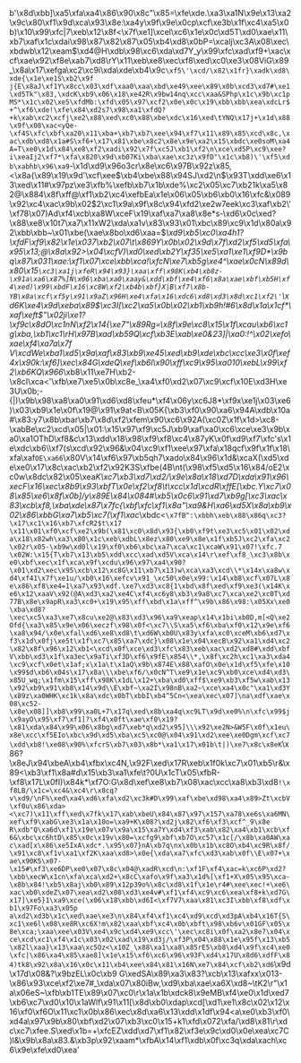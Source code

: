 b'\x8d\xbb]\xa5\xfa\xa4\x86\x90\x8c"\x85=\xfe\xde.\xa3\xa1N\x9e\x13\xa2\x9c\x80\xf1\x9d\xca\x93\x8e:\xa4y\x9f\x9e\x0cp\xcf\xe3b\x1f\xc4\xa5\x0b)\x10\x99\xfc|7\xeb\x12\x8f<\x7f\xe1]\xcel\xc6\x1e\x0c\xd5T\xd0\xae\x11\xb7\xaf\x1c\xdai\x98\x87\x82\x87\x05\xb4\xd8\x0bP=\xcalj\xc3A\x08\xec\xbdwb\x12\xeam$\xd4@H\xdb\x98\xc6\xda\xd7Y_y\x99\xfc\xad\xf9+\xac\xcf\xae\x92\xf8e\xab7\xd8\rY\x11\xeb\xe8\xec\xf8\xed\xc0\xe3\x08ViG\x89_\x8a\x17\xefga\xc2\xc9i\xda\xde\xb4\x9c`\xf5\'\xcd/\x82\x1fr}\xadk\xd8\xde{\x1e\xe1S\xb2\x9f j{E\x8aJ\xf1Y\x8cc\x03\xdf\xaa0\xaa\xbd\xe49\xee\x89\x0b\xcd3\xd7#\xe1\xd5Tk"\x83,\xdcK\xb9\x06\x18\xe42R\x9bw14nq\xcc\xaa&SPhp\x1c\x9b\xc1pMS*\x1c\x02\xe5\xfdMb:\xfd\x05\x97\xcf2\x0e\x0c\x19\xbb\xbb\xea\xdcLr$+^\xf6\xde!\xfe\x84\xd2s7\x98\xa1\xfdQ?+k\xab\xc2\xcfj\xe2\x88\xed\xc0\x88\xbe\xdc\x16\xed\tYNQ\x17j+\x1d\x88\x9f\x08\xac<yQe-\xf4S\xfc\xbf\xa20\x11\xba+\xb7\xb7\xee\x94\xf7\x11\x89\x85\xcd\x8c,\xac\xdb\xd8\x1a#S\xf6+\x17\x81\xbe\x8c2\x8e\x9e\xa2\x15\xbdc\xe0soM\xa4A=T\xe0\x1d\x84\xe8\xf2\xadi\x92\x7f\xc5J\xb1\xf2\n\xce\xd5P\xc9\xee?i\xeaIj2\xf7*\xfa\x820\x9d\xb07Ki\xba\xae\xc3z\x9fD"\x1c\xb8)\'\xf5\xdb\xabhb\x96\xa9`-\x1d\xd9\x96o3cr\x8e\xc6\x97B\x92z\x85,<\x8a{\x89\x19\x9d\'\xcf\xee$\xb4\xbe\x88\x94SJ\xd2\n$\x93T\xdd\xe6\x13\xed\x11#\x97pz\xe3\xfb%\xefb\xb7\x1b\xde%\xc2\x05\xc7\xb21k\xa5\x82@\x884\x8f\xff@\xf1\xb2\xc4\xefbEa\x1e\x06\x05\xb6\xb0\x16\xfc&\x089\x92\xc4\xac\x9b\x02$2\xc1\x9a\x9f\x8c\x94\xfd2\xe2w7eek\xc3\xaf\xb2\'\xf78\x07)Ad\xf4\xcb\xa8W\xceF\x19\xaf\xa7\xa8\x8e*s-\xd6\x0c\xed?\x88\xe8\x10t7\xa7\x11xW2\xda\xa1v\x83\x93\x01\xbc\x89\xc9\x1d\x80a\x92\xbb\xbb~\x01\xbe(\xae\x8bo\xd6\xaa=$_\xd9\xb5\xc0\xa4h1?\xfdF\xf9\x82\x1e\x037\xb2\x07\t\x869Y\x0b\x02\x9d\x7f\xd2\xf5\xd5\xfa\x95\x13;@\x8a\x92>\x04\xcfV)\xd0\xed\xb2Y\xf35\xe5\xa1\xe1\xf9D*\x9bq\x87\x031\xae:\xf1\x07\xce\xbb\xca!\xfcN\xe7\xb5g\xe4^\xae\x0cN\x89d\x80\x15`\xc3\xa1j\xfeR\x94\x93}\xaa\xff\x98K\xb4\xb8z-\x91a\xa6\x87%]N\x06\xba\xa0\xaay&\xdd\xbf\xe4\xf6\x8a\xae\xbf\xb5H\xf4\xed)\x99\xbdF\x16\xc8W\xf2\xb4b\xbf}X|B\xf7\x8b-YB\x8a\xcf\xf5y\x91\x9aZ\x96H\xe4\xfa\x16\xdc6\xd8\xd3\x8d\xc1\xf2\'`\xd6K\xe4\x9d\xeba\x89$\xc3I[\xc2\xa5\x0b\x02\xb1\xb9h!#6\x8d\x1a\x1cf*\xaf\xeft$"\x02ji\xe1?\xf9c\x8dO\xc1nN\xf2\x14{\xe7"\x89Rg=\x8f\x9e\xc8\x15\x1f\xcau\xb6\xc1g\xba,\xb1\xc1\rH\x97B\xad\xb59Q\xcf\xb3E\xab\xe0&23]|\xa0:!^\x02\xefo\xae\xf4\xa7a\x7f V\xcdWe\xba1\xd5\x9a\xaf\x83\xb9\xe45\xed\xb9\xde\xbc\xcc\xe3\x0f\xef4x\x90k:\xf6]\xec\x84G\xdeQ\xef\xb6l\x90\xff\xc9\x95\xa010\xebL\x99\xf2\xb6KQ\x966_\xb8\x11\xe7H\xb2-\x8cI\xca<\'\xfb\xe7\xe5\x0b\xc8e_\xa4\xf0\xd2\x07\xc9\xcf\x10E\xd3H\xe3U\x0b;-{|)\x9b\x98\xa8\xa0\x91\xd6\xd8\xfeu*\xf4\x06y\xc6J8*\xf9x\xe1j\x03\xe6)\x03\xb9\x1e\x0f\x19@\x91\x9at<B\x05K{\xb3\xf0\x90\xa6\x94A\xdb\x10a#\x83:y7\x8b\xbar\xb7\x8d\xf2\xfem\x90\xc6\x92A(\xc0Z\x1f\x1d>\xc8-\xabBe\xc2\xcd\x05|\x01:\x15\x97\xf9\xc5J\xb9\xaf\xa0\xc6\xce\xe3\x9b\xa0\xa1OThD\xf8&c\x13\xdd\x18\x98\xf9\xf8\xc4\x87yK\x0f\xd9\xf7\xfc\'s\x1e\xdc\xb6\\\xf7(s\xcd\x92\x96&\x04\xc9\xf1\xee\x97\xfa\x18qcf\x9f\x1f\x18\xfa\xaf`OE\xa66`\x80V\x14\xf6\x97\xb5qh7\xado\x84\x96\x1d&\xcaX(\xd5\xde\xe0\x17\x8c\xac\xb2\xf2\x92K3S\xfbe(4B\nt(\x98\xf5\xd5\x16\x84/oE2\xc0w\x8dc\x82\x05\xea*K\xc7\xb3\xd7\xd2/\x9e\x8a\x18\xd7D\xda\x91\x96\xecF\x16\xec\x8b9\x93\xbfT\x0e\xf2\xf8\t\xcc\x1d\xcdR\xffE[\xbc.Y\xc7\x08\x85\xe6\x8f\x0b]/y\x89E\x84\x084#\xb5\x0c6\x91\xd7\xb9g[\xc3\xac\x83\xcb\xf8,\xba\xde\x87\x7fc{\xbf\xfc\xf1\x8a"\xa9&H\xa6\xd5X\x8a\xb9\x02\x86\xbbG\xa7\xb5\xc7(\xf1\xac*\xbdc<`\x7fB^:\xbbh\xeb\x88\x86q\xc3?\x17\xc1\x16\xb7\xfcR2$t\x17 \x11\x01\xf0\xcf\xe2\x9b(\x81\xc0\x8d\x93{\xb0\xf9t\xe3\xc5\x01\x02\xda\x18\x82wh\xa3\x80\x1c\xeb\xdbL\x8ez\x80\xe9\x8e\x1f\xb5J\xc2\xfa\xc2\x02r\x05-\xb9w\xd0l\x19\xf0\xb6\xbc\xa7\xca\xc1\xcaW\x91\x07!\xfc.7 \x02W:\x15{T\xb7\x13\xb5\xdd\xcc\xad\xd5V\xca\x14\r\xef\xf8_\xc3\x8b\xe0\xbf\xec\x1f\xca\x9f\xcdu\x96\x97\xa4\x90?\x01\xd2\xec\x95\xcb\x12\xc8G\x11\xb7\x13)w\xca\xa3\xcd\\*\x14x\xa8w\xd4\xf41\x7f\xe1u/\xb0\x16\xefcv\x91_\xc50\x0e\x99:\x14\xb8\xcf\x07L\x8e\x86\xf8\xe4=1\xa7\x93\xdf.\xe7\xd3\xc8{1\xbd\x8f\xed\xf9\xe3(\x14K\xe6\x12\xaaV\x92(@A\xd3\xa2\xe4C\xf4\xc6y8\xb3\x9a8\xc7\xca\xe2\xc0T\xd77B\x8e\x9apR\xa3\xc0+\x19\x95\xff\xbd\x1a\xff^\x9b\x86\x98:\x05Xx\xe0\xba\xd8?\xec\xc5\xa3\xe7\x8cu\xe2@\x83\xd3\x96\xa9\xeap\x14\x1bi\xb0D,m[<Q\xe2Ofd{\xa3\x85\x9e\x06\xeczf\x98\x0f<\xc7\\S\xa5\xf6\xba\xf0\x12\x9e\xf6\xa8\x94/\x0e\xfal\xd6\xe8\xd8\t\xd6W\xb0U\x83y\xfa\xc0\xceM\xb6\xd7\xf3\x1d\x0fj\xe5t\x1f\xc7\x85\xa7\xdc}\x08\x1e\x04\xecB\x92\xa1\xd4\xc2\x82\x8f\x96\x12\xb1<\xcd\x0f\xce\xd3\xfc\x83\xeb\xac\xd2\xd8#\xdd\xbfV\xbb\xd3\x1f\xa3ec\x9aTi\xf3D\xf6\x9fE\x854\\*,\x8f\xc2h\xc1\xa3\xda4\xc9\xcf\x0et\x1af;x\x1a\t\x1aQ\x9b\x874E\x88\xafO\x0e\x1d\xf5\xfe\x10\x99$d\xb6\x04s\x17\x8a\\\xbe\xf6/\x0cN^T\xe9\x1e\xc9\xb0\xce\xd4\xd3\x85U_wq;\x1fm\x15\xff\x98K\x1dL\x12+\xba\xd0\xff$\xe9\xb3\xf5w\xab\x13\x92\xb9\x91\xb8\x14\x9d\\E\xbf~\xa2I\x98nB\xa2~\xce\xa4\x0c"\xa1\xd3Y\x89z\xa0WHK\xc1k\x8a\xdc\x0bT\xbbI\xb4^5Cn<\xea\xec\x07]\na\xdf\xae\x08\xc52-\x8e\x08]]\xb8\x99\xa0L+7\x17q\xed\x8b\xa4q\xc9LT\x9d\xe0%\n\xfc\x99$j\x9ayO\x95\xf7\xf1]?\xf4\x0ft\xae\xf0\x19?\x81\xda\x84\x99\x06\x8bg\xd7\xeb*q\xd2\x95]\\\x92\xe2N>&W5F\x0f\x1eu\x8e\xcc\xf5EIo\xbc\x9d\xd5\xba\xc5\xc0@\x04\x91\xd2\xee\xe0Dgm\xcf\xc7\xdd\xb8!\xe08\x90%\xfcrS\xb7\x03\x8b*\xa1\x17\x01b\t|)\xe7\x8c\x8eK`\x86?\x8eJ\x94\xbeA\xb4\xfbx\xc4N,\x92F\xed\x17R\xeb\x1f0k\xc7\x01\xb5\r&\x89<\xb3\xf1\x8a#d\x15\xb3\xa1\xfe\t?0U\x1cT\x05\xfbR-\xf8\x17L\x0fI)\x84k*\xf7O:G\x8d\xef\xe8\xb7\x08\xac\xcc\xa8\xb3\xd8`!\xf8LB/\x1c=\xc4&\xc4\r\x8cq?v\xd9/\nF%\xed\xa4\xd6\xfa\xd2\xc3k#D\x99\xaf\xbe\xd98\xa4\x89>Zt\xcbV\xf0u\x86\xda><\xc7)\x11\xff\xed\x7fk\x17\xab\xbeU\x84\x87\x97\x157\xa78\xe6s\xa6MN\xef\xf9\xabG\xe3\x1a\x10o=\xa9+K\x08?\xd2j\x82\xf6\xf3\xcf^_9\x8e R\xdb"Q\xa6d\xf1\x19e\x07v\x9a\x15\xa7Y\xd4\xf3\xab\x82\xa4\xb1\xcb\xf6&\xbc\xc6htD\x85\x0c\x19v\x80=\xcfg9\xbf\xb7O\xc57\x1c[/\x8b\xa0AW\xac\xad[x\x86\xe5IxA\xdc*.\x95\x07}nA\xb7q\nx\x0b\x1b\xc8O\xb4\xc9R\x8f/\x91\xc8\xf1v\xa1\xf2K\xaa\xd8>\x0e{\xda\xa7\xfc\xd3\xab\x0f\\E\x07+\xae\x90K5\x07-\x15#\xf3\xe6DP\xe0\x07\x8c\x04@\xadR\xcd\n:\xf1F\xf4\xac=k\xc6P\xd2?\xbb\xecW\x1cn\xfa\xca\xd2+\x8cC\xafo\x9f\xa3\x1d%[\xf1+X\x05\x95\xca-\x8b\x84!\xb5\x8aj\xb0\x89\x12p39o%\x8c\xd8\x1f\x1e\r4#\xee\xec!+\xe6\xac\xb0\xdeZ\x07\xea\xd2\x08\xd3\xe4v#\xf1\xf4\xc9\xc6\xea\xf8+k\xd7G\x17]\xe5}1\xa9\xce(\x06\x18\xbb\xd6I<\xf7V7\xaa\x81\xc3I\xbb\xf8\xdf\xb1\x97Fo\xa3\x05p a\xd2\xd3b\x1c\xed\xae\xe3\n\x84\xf4\xf1\xc4\xd9\xcd\xd3pA\xb4\x16T{S\xc1\xe6l\x08\xe8R\xc6X!m\x82\xaa\xbf\xc4\x0b\xbft\x98\xb6v\x01GF\x05\x8e\xca;\xaa\xee\x03V\xe4\x9c\xd4\xe9\xcc\'\xec\xc8i\x0f\xa2\x8e7\x04\xce\xcd\xc1\xf4\x1c\x03\x02\xad\x19\xd3j/\xf3P\x04\x88\x1e\x95f\x13\xb5\x82l\xaa}\x13\xaa\xc5Oz<\x10Z_\x88\xa1\xa8\x85rE5\xb8\xd4\x9f\xc4\xe0\xfc|\x86\xa4\x85\xae8]\x1e\x15\xf6\xc6\x96\x93F\xd4\x17U\x8d6\xdfF\x84)tk8\x92\x8a\x16\x0c\x11\xb4\xee\x84\x81\x16N\xe7\x84\xcf\xb2\xd6`\x9d\x17d\x08&?\x9bzEL\x0c\xb9 G\xedSA\x89\xa3\x83?\xcb\x13\xafxx\x013-\x86\x93\xce\xf2\xe7#_\xda\x07\x80iBw,\xd9\xba\xae\xa6X\xd8~\tK2\r"\x1a\x06eS~\xfb\xb1TE\x89\x07\xc0\r\x1a\x1b\xdck8\x9eMB\xf4\xe0\x1d\xed7\xb6\xc7\xd0\x10\x1aWlf\x91\x11[\x8d\xb0\xdap\xcd[\xd1\xe1\x8c\x02\x12\x16\xf0\xf6O\x11\xc1\x0b\x86\xec\x8d\xa6\x13\xdd\x1df\x94<a\xe0\xb3\xf0\xd4a\x97\x9b\x80\xbf\xd2\x07\xb3\xc0\x15+k1\xfd\x072\xfa/\xd8\x81\r\xdc\xc7\xfee.S\xed\x1b=+\xfcEZ\xdd\xd7\xf1\x82\xf3e\x9c\xd0\x0e\xea\xc7C)l&\x9b\x8a\x83.&\xb3p\x92\xaam*\xfbA\x14\xf1\xdb\x0f\xc3q\xda\xach\xc6\x9e\xfe\xd0\xea'